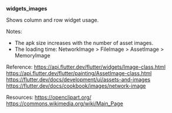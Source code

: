 **widgets_images**

Shows column and row widget usage.

Notes:
* The apk size increases with the number of asset images.
* The loading time: NetworkImage > FileImage > AssetImage > MemoryImage

Reference:
https://api.flutter.dev/flutter/widgets/Image-class.html
https://api.flutter.dev/flutter/painting/AssetImage-class.html
https://flutter.dev/docs/development/ui/assets-and-images
https://flutter.dev/docs/cookbook/images/network-image

Resources:
https://openclipart.org/
https://commons.wikimedia.org/wiki/Main_Page
